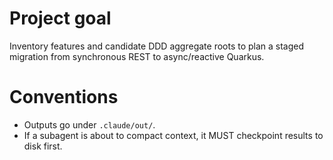 # Project goal
Inventory features and candidate DDD aggregate roots to plan a staged migration from synchronous REST to async/reactive Quarkus.

# Conventions
- Outputs go under `.claude/out/`.
- If a subagent is about to compact context, it MUST checkpoint results to disk first.